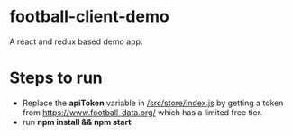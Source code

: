 # football-client-demo
A react and redux based demo app.

# Steps to run

* Replace the <b>apiToken</b> variable in [/src/store/index.js](/src/store/index.js) by getting a token from https://www.football-data.org/ which has a limited free tier.
* run <b>npm install && npm start</b>


